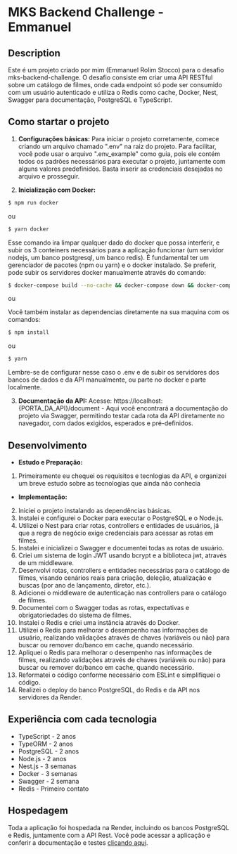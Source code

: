 # MKS Backend Challenge - Emmanuel

## Description
Este é um projeto criado por mim (Emmanuel Rolim Stocco) para o desafio mks-backend-challenge. O desafio consiste em criar uma API RESTful sobre um catálogo de filmes, onde cada endpoint só pode ser consumido com um usuário autenticado e utiliza o Redis como cache, Docker, Nest, Swagger para documentação, PostgreSQL e TypeScript.

## Como startar o projeto

1. **Configurações básicas:**
Para iniciar o projeto corretamente, comece criando um arquivo chamado ".env" na raiz do projeto. Para facilitar, você pode usar o arquivo ".env_example" como guia, pois ele contém todos os padrões necessários para executar o projeto, juntamente com alguns valores predefinidos. Basta inserir as credenciais desejadas no arquivo e prosseguir.

2. **Inicialização com Docker:**
```bash
$ npm run docker
```
ou 
```bash
$ yarn docker
```
Esse comando ira limpar qualquer dado do docker que possa interferir, e subir os 3 conteiners necessários para a aplicação funcionar (um servidor nodejs, um banco postgresql, um banco redis). É fundamental ter um gerenciador de pacotes (npm ou yarn) e o docker instalado. Se preferir, pode subir os servidores docker manualmente através do comando:
```bash
$ docker-compose build --no-cache && docker-compose down && docker-compose up
```

ou 

Você também instalar as dependencias diretamente na sua maquina com os comandos:
```bash
$ npm install
```
ou 
```bash
$ yarn
```
Lembre-se de configurar nesse caso o .env e de subir os servidores dos bancos de dados e da API manualmente, ou parte no docker e parte localmente.

3. **Documentação da API:**
 Acesse: https://localhost:{PORTA_DA_API}/document - Aqui você encontrará a documentação do projeto via Swagger, permitindo testar cada rota da API diretamente no navegador, com dados exigidos, esperados e pré-definidos.

## Desenvolvimento

- **Estudo e Preparação:**
1. Primeiramente eu chequei os requisitos e tecnlogias da API, e organizei um breve estudo sobre as tecnologias que ainda não conhecia

- **Implementação:**
2. Iniciei o projeto instalando as dependências básicas.
3. Instalei e configurei o Docker para executar o PostgreSQL e o Node.js.
4. Utilizei o Nest para criar rotas, controllers e entidades de usuários, já que a regra de negócio exige credenciais para acessar as rotas em filmes.
5. Instalei e inicializei o Swagger e documentei todas as rotas de usuário.
6. Criei um sistema de login JWT usando bcrypt e a biblioteca jwt, através de um middleware.
7. Desenvolvi rotas, controllers e entidades necessárias para o catálogo de filmes, visando cenários reais para criação, deleção, atualização e buscas (por ano de lançamento, diretor, etc.).
8. Adicionei o middleware de autenticação nas controllers para o catálogo de filmes.
9. Documentei com o Swagger todas as rotas, expectativas e obrigatoriedades do sistema de filmes.
10. Instalei o Redis e criei uma instância através do Docker.
11. Utilizei o Redis para melhorar o desempenho nas informações de usuário, realizando validações através de chaves (variáveis ou não) para buscar ou remover do/banco em cache, quando necessário.
12. Apliquei o Redis para melhorar o desempenho nas informações de filmes, realizando validações através de chaves (variáveis ou não) para buscar ou remover do/banco em cache, quando necessário.
13. Reformatei o código conforme necessário com ESLint e simplifiquei o código.
14. Realizei o deploy do banco PostgreSQL, do Redis e da API nos servidores da Render.

## Experiência com cada tecnologia
- TypeScript - 2 anos
- TypeORM - 2 anos
- PostgreSQL - 2 anos 
- Node.js - 2 anos
- Nest.js - 3 semanas
- Docker - 3 semanas
- Swagger - 2 semana
- Redis - Primeiro contato

## Hospedagem
Toda a aplicação foi hospedada na Render, incluindo os bancos PostgreSQL e Redis, juntamente com a API Rest. Você pode acessar a aplicação e conferir a documentação e testes [clicando aqui](https://deploy-mks-backend-challenge.onrender.com/document#/).
